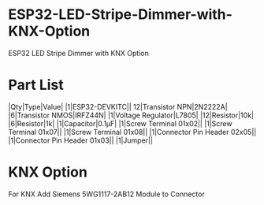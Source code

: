 # ESP32-LED-Stripe-Dimmer-with-KNX-Option
ESP32 LED Stripe Dimmer with KNX Option

# Part List

|Qty|Type|Value|
|1|ESP32-DEVKITC||
12|Transistor NPN|2N2222A|
|6|Transistor NMOS|IRFZ44N|
|1|Voltage Regulator|L7805|
|12|Resistor|10k|
|6|Resistor|1k|
|1|Capacitor|0.1μF|
|1|Screw Terminal 01x02||
|1|Screw Terminal 01x07||
|1|Screw Terminal 01x08||
|1|Connector Pin Header 02x05||
|1|Connector Pin Header 01x03||
|1|Jumper||

# KNX Option
For KNX Add Siemens 5WG1117-2AB12 Module to Connector